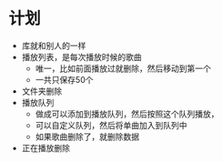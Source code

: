 # 计划

- 库就和别人的一样
- 播放列表，是每次播放时候的歌曲
  - 唯一，比如前面播放过就删除，然后移动到第一个
  - 一共只保存50个
- 文件夹删除
- 播放队列
  - 做成可以添加到播放队列，然后按照这个队列播放，
  - 可以自定义队列，然后将单曲加入到队列中
  - 如果歌曲删除了，就删除数据
- 正在播放删除